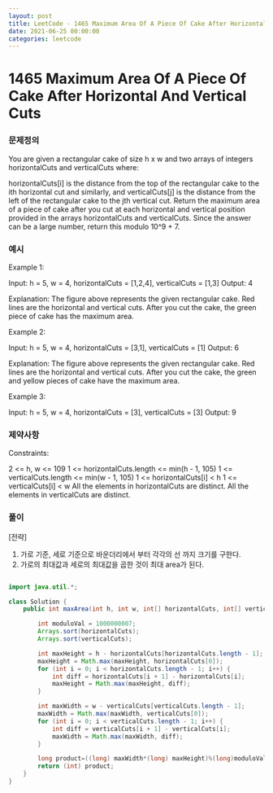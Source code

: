 ```yaml
---
layout: post
title: LeetCode - 1465 Maximum Area Of A Piece Of Cake After Horizontal And Vertical Cuts
date: 2021-06-25 00:00:00
categories: leetcode
---
```


# 1465 Maximum Area Of A Piece Of Cake After Horizontal And Vertical Cuts

### 문제정의
You are given a rectangular cake of size h x w and two arrays of integers horizontalCuts and verticalCuts where:

horizontalCuts[i] is the distance from the top of the rectangular cake to the ith horizontal cut and similarly, and
verticalCuts[j] is the distance from the left of the rectangular cake to the jth vertical cut.
Return the maximum area of a piece of cake after you cut at each horizontal and vertical position provided in the arrays horizontalCuts and verticalCuts. Since the answer can be a large number, return this modulo 10^9 + 7.

### 예시

Example 1:

Input: h = 5, w = 4, horizontalCuts = [1,2,4], verticalCuts = [1,3]
Output: 4 

Explanation: The figure above represents the given rectangular cake. Red lines are the horizontal and vertical cuts. After you cut the cake, the green piece of cake has the maximum area.

Example 2:

Input: h = 5, w = 4, horizontalCuts = [3,1], verticalCuts = [1]
Output: 6

Explanation: The figure above represents the given rectangular cake. Red lines are the horizontal and vertical cuts. After you cut the cake, the green and yellow pieces of cake have the maximum area.

Example 3:

Input: h = 5, w = 4, horizontalCuts = [3], verticalCuts = [3]
Output: 9
 
### 제약사항
Constraints:

2 <= h, w <= 109
1 <= horizontalCuts.length <= min(h - 1, 105)
1 <= verticalCuts.length <= min(w - 1, 105)
1 <= horizontalCuts[i] < h
1 <= verticalCuts[i] < w
All the elements in horizontalCuts are distinct.
All the elements in verticalCuts are distinct.

### 풀이
[전략]
1. 가로 기준, 세로 기준으로 바운더리에서 부터 각각의 선 까지 크기를 구한다.
2. 가로의 최대값과 세로의 최대값을 곱한 것이 최대 area가 된다.

```java

import java.util.*;

class Solution {
    public int maxArea(int h, int w, int[] horizontalCuts, int[] verticalCuts) {

        int moduloVal = 1000000007;
        Arrays.sort(horizontalCuts);
        Arrays.sort(verticalCuts);

        int maxHeight = h - horizontalCuts[horizontalCuts.length - 1];
        maxHeight = Math.max(maxHeight, horizontalCuts[0]);
        for (int i = 0; i < horizontalCuts.length - 1; i++) {
            int diff = horizontalCuts[i + 1] - horizontalCuts[i];
            maxHeight = Math.max(maxHeight, diff);
        }

        int maxWidth = w - verticalCuts[verticalCuts.length - 1];
        maxWidth = Math.max(maxWidth, verticalCuts[0]);
        for (int i = 0; i < verticalCuts.length - 1; i++) {
            int diff = verticalCuts[i + 1] - verticalCuts[i];
            maxWidth = Math.max(maxWidth, diff);
        }

        long product=((long) maxWidth*(long) maxHeight)%(long)moduloVal;
        return (int) product;
    }
}
```

